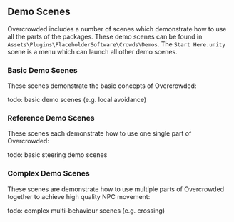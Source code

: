 ## Demo Scenes

Overcrowded includes a number of scenes which demonstrate how to use all the parts of the packages. These demo scenes can be found in `Assets\Plugins\PlaceholderSoftware\Crowds\Demos`. The `Start Here.unity` scene is a menu which can launch all other demo scenes.

### Basic Demo Scenes

These scenes demonstrate the basic concepts of Overcrowded:

todo: basic demo scenes (e.g. local avoidance)

### Reference Demo Scenes

These scenes each demonstrate how to use one single part of Overcrowded:

todo: basic steering demo scenes

### Complex Demo Scenes

These scenes are demonstrate how to use multiple parts of Overcrowded together to achieve high quality NPC movement:

todo: complex multi-behaviour scenes (e.g. crossing)